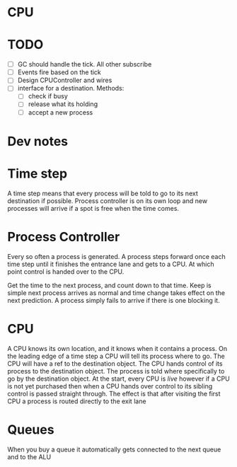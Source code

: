 # CPU

# TODO

- [ ] GC should handle the tick. All other subscribe
- [ ] Events fire based on the tick
- [ ] Design CPUController and wires
- [ ] interface for a destination. Methods:
    - [ ] check if busy
    - [ ] release what its holding
    - [ ] accept a new process

# Dev notes

# Time step

A time step means that every process will be told to go to its next destination if possible. Process controller is on its own loop and new processes will arrive if a spot is free when the time comes.

# Process Controller

Every so often a process is generated. A process steps forward once each time step until it finishes the entrance lane and gets to a CPU. At which point control is handed over to the CPU.

Get the time to the next process, and count down to that time. Keep is simple next process arrives as normal and time change takes effect on the next prediction. A process simply fails to arrive if there is one blocking it.


# CPU

A CPU knows its own location, and it knows when it contains a process. On the leading edge of a time step a CPU will tell its process where to go. The CPU will have a ref to the destination object. The CPU hands control of its process to the destination object. The process is told where specifically to go by the destination object. At the start, every CPU is *live* however if a CPU is not yet purchased then when a CPU hands over control to its sibling control is passed straight through. The effect is that after visiting the first CPU a process is routed directly to the exit lane

# Queues

When you buy a queue it automatically gets connected to the next queue and to the ALU
